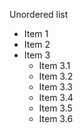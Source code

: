 Unordered list

* Item 1
* Item 2
* Item 3
    * Item 3.1
    * Item 3.2
    - Item 3.3
    - Item 3.4
    * Item 3.5
    * Item 3.6